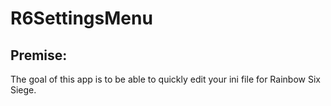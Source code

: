 # R6SettingsMenu
## Premise:
The goal of this app is to be able to quickly edit your ini file for Rainbow Six Siege.

